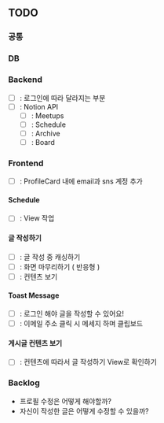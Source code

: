 ## TODO

### 공통

### DB

### Backend

- [ ] : 로그인에 따라 달라지는 부분
- [ ] : Notion API
  - [ ] : Meetups
  - [ ] : Schedule
  - [ ] : Archive
  - [ ] : Board

### Frontend

- [ ] : ProfileCard 내에 email과 sns 계정 추가

#### Schedule

- [ ] : View 작업

#### 글 작성하기

- [ ] : 글 작성 중 캐싱하기
- [ ] : 화면 마무리하기 ( 반응형 )
- [ ] : 컨텐츠 보기

#### Toast Message

- [ ] : 로그인 해야 글을 작성할 수 있어요!
- [ ] : 이메일 주소 클릭 시 메세지 하며 클립보드

#### 게시글 컨텐츠 보기

- [ ] : 컨텐츠에 따라서 글 작성하기 View로 확인하기

### Backlog

- 프로필 수정은 어떻게 해야할까?
- 자신이 작성한 글은 어떻게 수정할 수 있을까?
